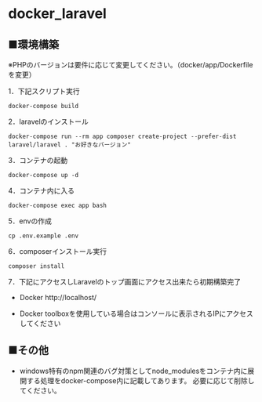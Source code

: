 # docker_laravel

## ■環境構築
※PHPのバージョンは要件に応じて変更してください。（docker/app/Dockerfile を変更）

1．下記スクリプト実行
```angular2html
docker-compose build
```
2．laravelのインストール
```
docker-compose run --rm app composer create-project --prefer-dist laravel/laravel . "お好きなバージョン"
```
3．コンテナの起動
```
docker-compose up -d
```
4．コンテナ内に入る
```
docker-compose exec app bash
```
5．envの作成
```
cp .env.example .env
```
6．composerインストール実行
```
composer install
```
7．下記にアクセスしLaravelのトップ画面にアクセス出来たら初期構築完了
* Docker
  http://localhost/

* Docker toolboxを使用している場合はコンソールに表示されるIPにアクセスしてください

## ■その他
* windows特有のnpm関連のバグ対策としてnode_modulesをコンテナ内に展開する処理をdocker-compose内に記載してあります。
必要に応じて削除してください。